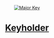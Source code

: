<p align="center">
  <a href="https://keyholder.dev">
    <img src="https://emojipedia-us.s3.dualstack.us-west-1.amazonaws.com/thumbs/120/apple/155/key_1f511.png" alt="Major Key">
</p>

<h1 align="center">Keyholder</h1>
